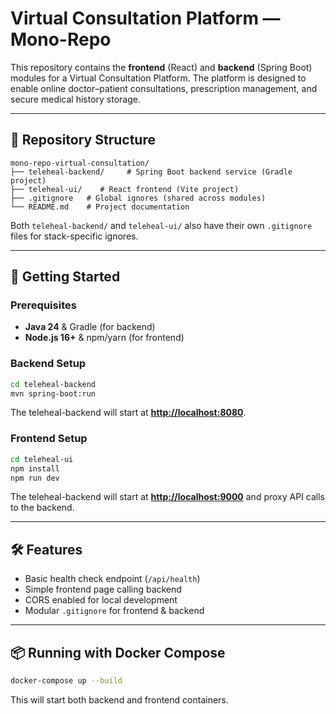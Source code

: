 # Virtual Consultation Platform — Mono-Repo

This repository contains the **frontend** (React) and **backend** (Spring Boot) modules for a Virtual Consultation Platform. The platform is designed to enable online doctor–patient consultations, prescription management, and secure medical history storage.

---

## 📂 Repository Structure

```
mono-repo-virtual-consultation/
├── teleheal-backend/     # Spring Boot backend service (Gradle project)
├── teleheal-ui/    # React frontend (Vite project)
├── .gitignore   # Global ignores (shared across modules)
└── README.md    # Project documentation
```

Both `teleheal-backend/` and `teleheal-ui/` also have their own `.gitignore` files for stack-specific ignores.

---

## 🚀 Getting Started

### Prerequisites

* **Java 24** & Gradle (for backend)
* **Node.js 16+** & npm/yarn (for frontend)

### Backend Setup

```bash
cd teleheal-backend
mvn spring-boot:run
```

The teleheal-backend will start at **[http://localhost:8080](http://localhost:8080)**.

### Frontend Setup

```bash
cd teleheal-ui
npm install
npm run dev
```

The teleheal-backend will start at **[http://localhost:9000](http://localhost:5173)** and proxy API calls to the backend.

---

## 🛠 Features

* Basic health check endpoint (`/api/health`)
* Simple frontend page calling backend
* CORS enabled for local development
* Modular `.gitignore` for frontend & backend

---

## 📦 Running with Docker Compose

```bash
docker-compose up --build
```

This will start both backend and frontend containers.


